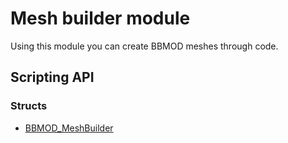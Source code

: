 # Mesh builder module
Using this module you can create BBMOD meshes through code.

## Scripting API
### Structs
* [BBMOD_MeshBuilder](./BBMOD_MeshBuilder.html)

